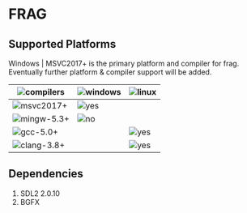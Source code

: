 # FRAG

## Supported Platforms

Windows | MSVC2017+ is the primary platform and compiler for frag. Eventually further platform & compiler support will be added.

![compilers](https://img.shields.io/badge/compilers--ff69b4.svg)      | ![windows](https://img.shields.io/badge/platform-windows-blue.svg) | ![linux](https://img.shields.io/badge/platform-linux-blue.svg)
---------------| --------|--------
![msvc2017+](https://img.shields.io/badge/MSVC-2017+-ff69b4.svg)   | ![yes](https://img.shields.io/badge/status-yes-green.svg)     |
![mingw-5.3+](https://img.shields.io/badge/MINGW-5.3+-ff69b4.svg)    | ![no](https://img.shields.io/badge/status-no-red.svg)     |
![gcc-5.0+](https://img.shields.io/badge/GCC-5.0+-ff69b4.svg)    |         | ![yes](https://img.shields.io/badge/status-no-red.svg)
![clang-3.8+](https://img.shields.io/badge/CLANG-3.8+-ff69b4.svg)   |         | ![yes](https://img.shields.io/badge/status-no-red.svg)

## Dependencies
1. SDL2 2.0.10
2. BGFX